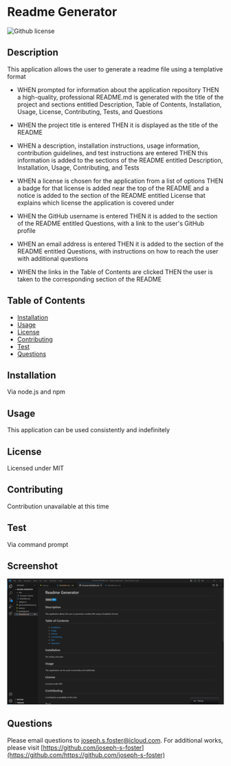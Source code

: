 # Readme Generator
   ![Github license](https://img.shields.io/badge/license-MIT-blue.svg)

  ## Description
  This application allows the user to generate a readme file using a templative format

 - WHEN prompted for information about the application repository
   THEN a high-quality, professional README.md is generated with the title of the project and sections entitled Description, Table of Contents, Installation, Usage, License, Contributing, Tests, and Questions

 - WHEN the project title is entered
   THEN it is displayed as the title of the README

 - WHEN a description, installation instructions, usage information, contribution guidelines, and test instructions are entered
   THEN this information is added to the sections of the README entitled Description, Installation, Usage, Contributing, and Tests

 - WHEN a license is chosen for the application from a list of options
   THEN a badge for that license is added near the top of the README and a notice is added to the section of the README entitled License that explains which license the application is covered under

 - WHEN the GitHub username is entered
   THEN it is added to the section of the README entitled Questions, with a link to the user's GitHub profile
  
 - WHEN an email address is entered
   THEN it is added to the section of the README entitled Questions, with instructions on how to reach the user with additional questions

 - WHEN the links in the Table of Contents are clicked
   THEN the user is taken to the corresponding section of the README

  ## Table of Contents
  - [Installation](#installation)
  - [Usage](#usage)
 - [License](#license)
  - [Contributing](#contributing)
  - [Test](#test)
  - [Questions](#questions)

  ## Installation
  Via node.js and npm

  ## Usage
  This application can be used consistently and indefinitely

  ## License
 Licensed under MIT

  ## Contributing
  Contribution unavailable at this time

  ## Test
  Via command prompt

  ## Screenshot
  ![screenshot of webpage](./assets/Screenshot.png)

  ## Questions
  Please email questions to joseph.s.foster@icloud.com.
  For additional works, please visit [https://github.com/joseph-s-foster](https://github.com/https://github.com/joseph-s-foster)

